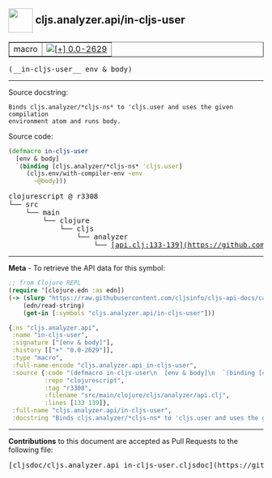 ## <img width="48px" valign="middle" src="http://i.imgur.com/Hi20huC.png"> cljs.analyzer.api/in-cljs-user

 <table border="1">
<tr>

<td>macro</td>
<td><a href="https://github.com/cljsinfo/cljs-api-docs/tree/0.0-2629"><img valign="middle" alt="[+] 0.0-2629" src="https://img.shields.io/badge/+-0.0--2629-lightgrey.svg"></a> </td>
</tr>
</table>

 <samp>
(__in-cljs-user__ env & body)<br>
</samp>

---




Source docstring:

```
Binds cljs.analyzer/*cljs-ns* to 'cljs.user and uses the given compilation
environment atom and runs body.
```

Source code:

```clj
(defmacro in-cljs-user
  [env & body]
  `(binding [cljs.analyzer/*cljs-ns* 'cljs.user]
     (cljs.env/with-compiler-env ~env
       ~@body)))
```

 <pre>
clojurescript @ r3308
└── src
    └── main
        └── clojure
            └── cljs
                └── analyzer
                    └── <ins>[api.clj:133-139](https://github.com/clojure/clojurescript/blob/r3308/src/main/clojure/cljs/analyzer/api.clj#L133-L139)</ins>
</pre>


---

__Meta__ - To retrieve the API data for this symbol:

```clj
;; from Clojure REPL
(require '[clojure.edn :as edn])
(-> (slurp "https://raw.githubusercontent.com/cljsinfo/cljs-api-docs/catalog/cljs-api.edn")
    (edn/read-string)
    (get-in [:symbols "cljs.analyzer.api/in-cljs-user"]))
```

```clj
{:ns "cljs.analyzer.api",
 :name "in-cljs-user",
 :signature ["[env & body]"],
 :history [["+" "0.0-2629"]],
 :type "macro",
 :full-name-encode "cljs.analyzer.api_in-cljs-user",
 :source {:code "(defmacro in-cljs-user\n  [env & body]\n  `(binding [cljs.analyzer/*cljs-ns* 'cljs.user]\n     (cljs.env/with-compiler-env ~env\n       ~@body)))",
          :repo "clojurescript",
          :tag "r3308",
          :filename "src/main/clojure/cljs/analyzer/api.clj",
          :lines [133 139]},
 :full-name "cljs.analyzer.api/in-cljs-user",
 :docstring "Binds cljs.analyzer/*cljs-ns* to 'cljs.user and uses the given compilation\nenvironment atom and runs body."}

```

---

__Contributions__ to this document are accepted as Pull Requests to the following file:

 <pre>
[cljsdoc/cljs.analyzer.api_in-cljs-user.cljsdoc](https://github.com/cljsinfo/cljs-api-docs/blob/master/cljsdoc/cljs.analyzer.api_in-cljs-user.cljsdoc)
</pre>

